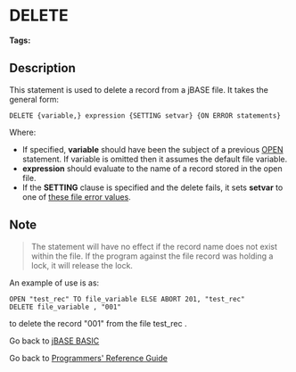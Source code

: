 # DELETE

<PageHeader />

**Tags:**
<badge text='records' vertical='middle' />
<badge text='file operations' vertical='middle' />

## Description

This statement is used to delete a record from a jBASE file. It takes the general form:

```
DELETE {variable,} expression {SETTING setvar} {ON ERROR statements}
```

Where:

- If specified, **variable** should have been the subject of a previous [OPEN](./../open) statement. If variable is omitted then it assumes the default file variable.
- **expression** should evaluate to the name of a record stored in the open file.
- If the **SETTING** clause is specified and the delete fails, it sets **setvar** to one of [these file error values](./../incremental-file-errors).

## Note

> The statement will have no effect if the record name does not exist within the file. If the program against the file record was holding a lock, it will release the lock.

An example of use is as:

```
OPEN "test_rec" TO file_variable ELSE ABORT 201, "test_rec"
DELETE file_variable , "001"
```

to delete the record "001" from the file test\_rec .

Go back to [jBASE BASIC](./../README.md)

Go back to [Programmers' Reference Guide](./../../reference-guides/jbc/README.md)

  
<PageFooter />
